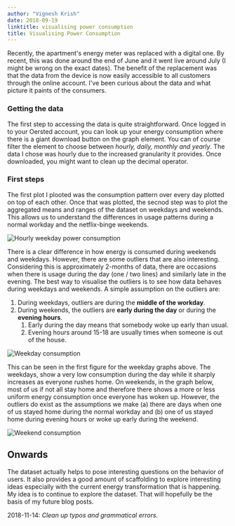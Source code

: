 ```yaml
---
author: "Vignesh Krish"
date: 2018-09-19
linktitle: visualising power consumption
title: Visualising Power Consumption
---
```


Recently, the apartment's energy meter was replaced with a digital one. By recent, this was done around the end of June and it went live around July (I might be wrong on the exact dates). The benefit of the replacement was that the data from the device is now easily accessible to all customers through the online account. I've been curious about the data and what picture it paints of the consumers.

### Getting the data

The first step to accessing the data is quite straightforward. Once logged in to your Oersted account, you can look up your energy consumption where there is a giant download button on the graph element. You can of course filter the element to choose between *hourly, daily, monthly and yearly*. The data I chose was hourly due to the increased granularity it provides. Once downloaded, you might want to clean up the decimal operator.

### First steps

The first plot I plooted was the consumption pattern over every day plotted on top of each other. Once that was plotted, the secnod step was to plot the aggregated means and ranges of the dataset on weekdays and weekends. This allows us to understand the differences in usage patterns during a normal workday and the netflix-binge weekends.

![Hourly weekday power consumption](/images/04-hourly-weekday-power-consumption.png)

There is a clear difference in how energy is consumed during weekends and weekdays. However, there are some outliers that are also interesting. Considering this is approximately 2-months of data, there are occasions when there is usage during the day (one / two lines) and similarly late in the evening. The best way to visualise the outliers is to see how data behaves during weekdays and weekends. A simple assumption on the outliers are:

1. During weekdays, outliers are during the **middle of the workday**. 
2. During weekends, the outliers are **early during the day** or during the **evening hours**.
    1. Early during the day means that somebody woke up early than usual.
    2. Evening hours around 15-18 are usually times when someone is out of the house.

![Weekday consumption](/images/04-02-Average-consumption-weekdays.png)

This can be seen in the first figure for the weekday graphs above. The weekdays, show a very low consumption during the day while it sharply increases as everyone rushes home. On weekends, in the graph below, most of us if not all stay home and therefore there shows a more or less uniform energy consumption once everyone has woken up. However, the outliers do exist as the assumptions we make (a) there are days when one of us stayed home during the normal workday and (b) one of us stayed home during evening hours or woke up early during the weekend.

![Weekend consumption](/images/04-02-Average-consumption-weekends.png)

## Onwards

The dataset actually helps to pose interesting questions on the behavior of users. It also provides a good amount of scaffolding to explore interesting ideas especially with the current energy transformation that is happening. My idea is to continue to explore the dataset. That will hopefully be the basis of my future blog posts.


2018-11-14: *Clean up typos and grammatical errors.*